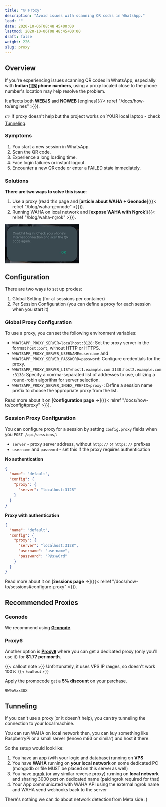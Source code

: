 ```yaml
---
title: "🌐 Proxy"
description: "Avoid issues with scanning QR codes in WhatsApp."
lead: ""
date: 2020-10-06T08:48:45+00:00
lastmod: 2020-10-06T08:48:45+00:00
draft: false
weight: 226
slug: proxy
---
```


## Overview
If you're experiencing issues scanning QR codes in WhatsApp, especially with **Indian 🇮🇳 phone numbers**,
using a proxy located close to the phone number's location may help resolve the problem.

It affects both **WEBJS** and **NOWEB** [engines]({{< relref "/docs/how-to/engines" >}}).

👉 If proxy doesn't help but the project works on YOUR local laptop - check [Tunneling](#tunneling).

### Symptoms
1. You start a new session in WhatsApp.
2. Scan the QR code.
3. Experience a long loading time.
4. Face login failures or instant logout.
5. Encounter a new QR code or enter a FAILED state immediately.

### Solutions
**There are two ways to solve this issue**:
1. Use a proxy (read this page and [**article about WAHA + Geonode**]({{< relref "/blog/waha-geonode" >}})).
2. Running WAHA on local network and [**expose WAHA with Ngrok**]({{< relref "/blog/waha-ngrok" >}}).

<div class="text-center">

  ![WhatsApp - could not login](could-not-login.png)

</div>

## Configuration
There are two ways to set up proxies:
1. Global Setting (for all sessions per container)
2. Per Session Configuration (you can define a proxy for each session when you start it)

### Global Proxy Configuration
To use a proxy, you can set the following environment variables:

- `WHATSAPP_PROXY_SERVER=localhost:3128`: Set the proxy server in the format `host:port`, without HTTP or HTTPS.
- `WHATSAPP_PROXY_SERVER_USERNAME=username` and `WHATSAPP_PROXY_SERVER_PASSWORD=password`: Configure credentials for the proxy.
- `WHATSAPP_PROXY_SERVER_LIST=host1.example.com:3138,host2.example.com:3138`: Specify a comma-separated list of addresses to use, utilizing a round-robin algorithm for server selection.
- `WHATSAPP_PROXY_SERVER_INDEX_PREFIX=proxy-`: Define a session name prefix to choose the appropriate proxy from the list.

Read more about it on [**Configuration page** ->]({{< relref "/docs/how-to/config#proxy" >}}).

### Session Proxy Configuration
You can configure proxy for a session by setting `config.proxy` fields when you `POST /api/sessions/`:
- `server` - proxy server address, without `http://` or `https://` prefixes
- `username` and `password` - set this if the proxy requires authentication


**No authentication**
```json
{
  "name": "default",
  "config": {
    "proxy": {
      "server": "localhost:3128"
    }
  }
}
```

**Proxy with authentication**
```json
{
  "name": "default",
  "config": {
    "proxy": {
      "server": "localhost:3128",
      "username": "username",
      "password": "P@ssw0rd"
    }
  }
}
```

Read more about it on [**Sessions page** ->]({{< relref "/docs/how-to/sessions#configure-proxy" >}}).


## Recommended Proxies

### Geonode
We recommend using <b><a href="https://geonode.com/invite/90920" target="_blank">Geonode</a></b>.

### Proxy6
Another option is <b><a href="https://proxy6.net/en/?r=628046" target="_blank">Proxy6</a></b>
where you can get a dedicated proxy (only you'll use it) for **$1.77 per month**.

{{< callout note >}}
Unfortunately, it uses VPS IP ranges, so doesn't work 100%
{{< /callout >}}

Apply the promocode get a **5% discount** on your purchase.
```
9W9oVxx3UX
```



## Tunneling
If you can't use a proxy (or it doesn't help), you can try tunneling the connection to your local machine.

You can run WAHA on local network then, you can buy something like RaspberryPi or a small server (lenovo m93 or similar) and host it there.

So the setup would look like:
1. You have an app (with your logic and database) running on **VPS**
2. You have **WAHA** running on **your local network** on some dedicated PC (mongodb or file MUST be placed on this server as well)
3. You have [ngrok](https://ngrok.com/) (or any similar reverse proxy) running on **local network** and sharing 3000 port on dedicated name (paid ngrok required for that)
4. Your App communicated with WAHA API using the external ngrok name and WAHA send webhooks back to the server

There's nothing we can do about network detection from Meta side :(


